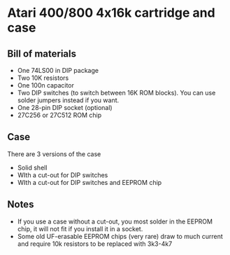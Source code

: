 # Atari 400/800 4x16k cartridge and case

## Bill of materials

- One 74LS00 in DIP package
- Two 10K resistors
- One 100n capacitor
- Two DIP switches (to switch between 16K ROM blocks). You can use solder jumpers instead if you want.
- One 28-pin DIP socket (optional)
- 27C256 or 27C512 ROM chip

## Case
There are 3 versions of the case
- Solid shell
- WIth a cut-out for DIP switches
- WIth a cut-out for DIP switches and EEPROM chip

## Notes
- If you use a case without a cut-out, you most solder in the EEPROM chip, it will not fit if you install it in a socket.
- Some old UF-erasable EEPROM chips (very rare) draw to much current and require 10k resistors to be replaced with 3k3-4k7
